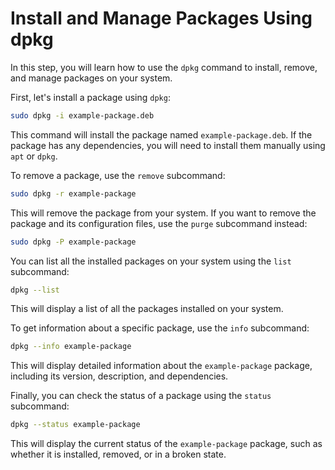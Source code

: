 # Install and Manage Packages Using dpkg

In this step, you will learn how to use the `dpkg` command to install, remove, and manage packages on your system.

First, let's install a package using `dpkg`:

```bash
sudo dpkg -i example-package.deb
```

This command will install the package named `example-package.deb`. If the package has any dependencies, you will need to install them manually using `apt` or `dpkg`.

To remove a package, use the `remove` subcommand:

```bash
sudo dpkg -r example-package
```

This will remove the package from your system. If you want to remove the package and its configuration files, use the `purge` subcommand instead:

```bash
sudo dpkg -P example-package
```

You can list all the installed packages on your system using the `list` subcommand:

```bash
dpkg --list
```

This will display a list of all the packages installed on your system.

To get information about a specific package, use the `info` subcommand:

```bash
dpkg --info example-package
```

This will display detailed information about the `example-package` package, including its version, description, and dependencies.

Finally, you can check the status of a package using the `status` subcommand:

```bash
dpkg --status example-package
```

This will display the current status of the `example-package` package, such as whether it is installed, removed, or in a broken state.

